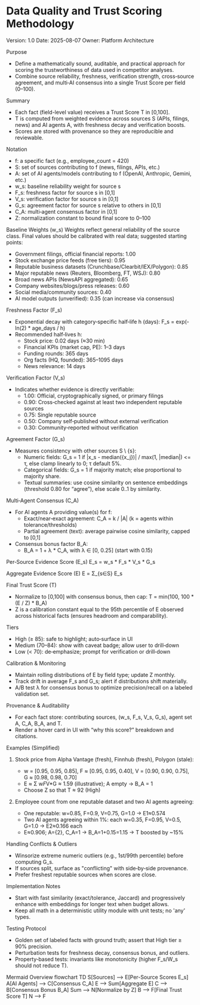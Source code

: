 # Data Quality and Trust Scoring Methodology

Version: 1.0
Date: 2025-08-07
Owner: Platform Architecture

Purpose
- Define a mathematically sound, auditable, and practical approach for scoring the trustworthiness of data used in competitor analyses.
- Combine source reliability, freshness, verification strength, cross‑source agreement, and multi‑AI consensus into a single Trust Score per field (0–100).

Summary
- Each fact (field-level value) receives a Trust Score T in [0,100].
- T is computed from weighted evidence across sources S (APIs, filings, news) and AI agents A, with freshness decay and verification boosts.
- Scores are stored with provenance so they are reproducible and reviewable.

Notation
- f: a specific fact (e.g., employee_count = 420)
- S: set of sources contributing to f (news, filings, APIs, etc.)
- A: set of AI agents/models contributing to f (OpenAI, Anthropic, Gemini, etc.)
- w_s: baseline reliability weight for source s
- F_s: freshness factor for source s in [0,1]
- V_s: verification factor for source s in [0,1]
- G_s: agreement factor for source s relative to others in [0,1]
- C_A: multi‑agent consensus factor in [0,1]
- Z: normalization constant to bound final score to 0–100

Baseline Weights (w_s)
Weights reflect general reliability of the source class. Final values should be calibrated with real data; suggested starting points:
- Government filings, official financial reports: 1.00
- Stock exchange price feeds (free tiers): 0.95
- Reputable business datasets (Crunchbase/Clearbit/IEX/Polygon): 0.85
- Major reputable news (Reuters, Bloomberg, FT, WSJ): 0.80
- Broad news APIs (NewsAPI aggregated): 0.65
- Company websites/blogs/press releases: 0.60
- Social media/community sources: 0.40
- AI model outputs (unverified): 0.35 (can increase via consensus)

Freshness Factor (F_s)
- Exponential decay with category‑specific half‑life h (days):
  F_s = exp(-ln(2) * age_days / h)
- Recommended half‑lives h:
  - Stock price: 0.02 days (≈30 min)
  - Financial KPIs (market cap, PE): 1–3 days
  - Funding rounds: 365 days
  - Org facts (HQ, founded): 365–1095 days
  - News relevance: 14 days

Verification Factor (V_s)
- Indicates whether evidence is directly verifiable:
  - 1.00: Official, cryptographically signed, or primary filings
  - 0.90: Cross‑checked against at least two independent reputable sources
  - 0.75: Single reputable source
  - 0.50: Company self‑published without external verification
  - 0.30: Community‑reported without verification

Agreement Factor (G_s)
- Measures consistency with other sources S \ {s}:
  - Numeric fields: G_s = 1 if |x_s - median({x_j})| / max(1, |median|) <= τ, else clamp linearly to 0; τ default 5%.
  - Categorical fields: G_s = 1 if majority match; else proportional to majority share.
  - Textual summaries: use cosine similarity on sentence embeddings (threshold 0.80 for “agree”), else scale 0..1 by similarity.

Multi‑Agent Consensus (C_A)
- For AI agents A providing value(s) for f:
  - Exact/near‑exact agreement: C_A = k / |A| (k = agents within tolerance/thresholds)
  - Partial agreement (text): average pairwise cosine similarity, capped to [0,1]
- Consensus bonus factor B_A:
  - B_A = 1 + λ * C_A, with λ ∈ [0, 0.25] (start with 0.15)

Per‑Source Evidence Score (E_s)
E_s = w_s * F_s * V_s * G_s

Aggregate Evidence Score (E)
E = Σ_{s∈S} E_s

Final Trust Score (T)
- Normalize to [0,100] with consensus bonus, then cap:
  T = min(100, 100 * (E / Z) * B_A)
- Z is a calibration constant equal to the 95th percentile of E observed across historical facts (ensures headroom and comparability).

Tiers
- High (≥ 85): safe to highlight; auto‑surface in UI
- Medium (70–84): show with caveat badge; allow user to drill‑down
- Low (< 70): de‑emphasize; prompt for verification or drill‑down

Calibration & Monitoring
- Maintain rolling distributions of E by field type; update Z monthly.
- Track drift in average F_s and G_s; alert if distributions shift materially.
- A/B test λ for consensus bonus to optimize precision/recall on a labeled validation set.

Provenance & Auditability
- For each fact store: contributing sources, (w_s, F_s, V_s, G_s), agent set A, C_A, B_A, and T.
- Render a hover card in UI with “why this score?” breakdown and citations.

Examples (Simplified)
1) Stock price from Alpha Vantage (fresh), Finnhub (fresh), Polygon (stale):
   - w = [0.95, 0.95, 0.85], F ≈ [0.95, 0.95, 0.40], V = [0.90, 0.90, 0.75], G ≈ [0.98, 0.98, 0.70]
   - E ≈ Σ w*F*V*G ≈ 1.59 (illustrative); A empty → B_A = 1
   - Choose Z so that T ≈ 92 (High)

2) Employee count from one reputable dataset and two AI agents agreeing:
   - One reputable: w=0.85, F=0.9, V=0.75, G=1.0 → E1≈0.574
   - Two AI agents agreeing within 1%: each w=0.35, F=0.95, V=0.5, G=1.0 → E2≈0.166 each
   - E≈0.906; A={2}, C_A=1 → B_A=1+0.15=1.15 → T boosted by ~15%

Handling Conflicts & Outliers
- Winsorize extreme numeric outliers (e.g., 1st/99th percentile) before computing G_s.
- If sources split, surface as "conflicting" with side‑by‑side provenance.
- Prefer freshest reputable sources when scores are close.

Implementation Notes
- Start with fast similarity (exact/tolerance, Jaccard) and progressively enhance with embeddings for longer text when budget allows.
- Keep all math in a deterministic utility module with unit tests; no 'any' types.

Testing Protocol
- Golden set of labeled facts with ground truth; assert that High tier ≥ 90% precision.
- Perturbation tests for freshness decay, consensus bonus, and outliers.
- Property‑based tests: invariants like monotonicity (higher F_s/W_s should not reduce T).

Mermaid Overview
<lov-mermaid>
flowchart TD
  S[Sources] --> E[Per-Source Scores E_s]
  A[AI Agents] --> C[Consensus C_A]
  E --> Sum[Aggregate E]
  C --> B[Consensus Bonus B_A]
  Sum --> N[Normalize by Z]
  B --> F[Final Trust Score T]
  N --> F
</lov-mermaid>
